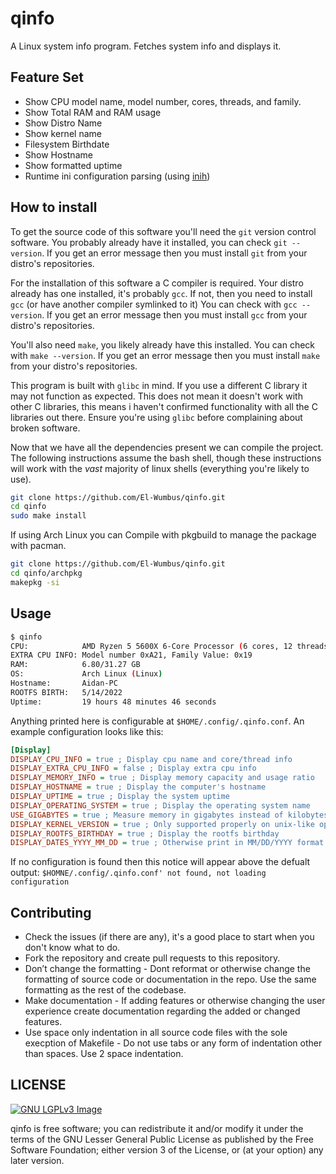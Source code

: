 # qinfo

A Linux system info program. Fetches system info and displays it.  

## Feature Set

* Show CPU model name, model number, cores, threads, and family.
* Show Total RAM and RAM usage
* Show Distro Name
* Show kernel name
* Filesystem Birthdate
* Show Hostname
* Show formatted uptime
* Runtime ini configuration parsing (using [inih](https://github.com/benhoyt/inih))

## How to install

To get the source code of this software you'll need the `git` version control software.
You probably already have it installed, you can check `git --version`.
If you get an error message then you must install `git` from your distro's repositories.

For the installation of this software a C compiler is required. Your distro already has one installed, it's probably `gcc`.
If not, then you need to install `gcc` (or have another compiler symlinked to it) You can check with `gcc --version`. If you get an error message then you must install
`gcc` from your distro's repositories.

You'll also need `make`, you likely already have this installed. You can check with `make --version`.
If you get an error message then you must install `make` from your distro's repositories.

This program is built with `glibc` in mind. If you use a different C library it may not function as expected.
This does not mean it doesn't work with other C libraries, this means i haven't confirmed functionality with
all the C libraries out there. Ensure you're using `glibc` before complaining about broken software.

Now that we have all the dependencies present we can compile the project. The following instructions assume the bash shell, though these instructions will work with the *vast* majority of linux shells (everything you're likely to use).

```bash
git clone https://github.com/El-Wumbus/qinfo.git
cd qinfo
sudo make install
```

If using Arch Linux you can Compile with pkgbuild to manage the package with pacman.

```bash
git clone https://github.com/El-Wumbus/qinfo.git
cd qinfo/archpkg
makepkg -si
```

## Usage

```bash
$ qinfo
CPU:            AMD Ryzen 5 5600X 6-Core Processor (6 cores, 12 threads)
EXTRA CPU INFO: Model number 0xA21, Family Value: 0x19
RAM:            6.80/31.27 GB
OS:             Arch Linux (Linux)
Hostname:       Aidan-PC
ROOTFS BIRTH:   5/14/2022
Uptime:         19 hours 48 minutes 46 seconds
```

Anything printed here is configurable at `$HOME/.config/.qinfo.conf`. An example configuration looks like this:

```ini
[Display]
DISPLAY_CPU_INFO = true ; Display cpu name and core/thread info
DISPLAY_EXTRA_CPU_INFO = false ; Display extra cpu info
DISPLAY_MEMORY_INFO = true ; Display memory capacity and usage ratio
DISPLAY_HOSTNAME = true ; Display the computer's hostname
DISPLAY_UPTIME = true ; Display the system uptime
DISPLAY_OPERATING_SYSTEM = true ; Display the operating system name
USE_GIGABYTES = true ; Measure memory in gigabytes instead of kilobytes
DISPLAY_KERNEL_VERSION = true ; Only supported properly on unix-like operating systems
DISPLAY_ROOTFS_BIRTHDAY = true ; Display the rootfs birthday
DISPLAY_DATES_YYYY_MM_DD = true ; Otherwise print in MM/DD/YYYY format.
```

If no configuration is found then this notice will appear above the defualt output: `$HOMNE/.config/.qinfo.conf' not found, not loading configuration`

## Contributing

* Check the issues (if there are any), it's a good place to start when you don't know what to do.
* Fork the repository and create pull requests to this repository.
* Don’t change the formatting - Dont reformat or otherwise change the formatting of source code or documentation in the repo. Use the same formatting as the rest of the codebase.
* Make documentation - If adding features or otherwise changing the user experience create documentation regarding the added or changed features.
* Use space only indentation in all source code files with the sole execption of Makefile - Do not use tabs or any form of indentation other than spaces. Use 2 space indentation.

## LICENSE

[![GNU LGPLv3 Image](https://www.gnu.org/graphics/lgplv3-147x51.png)](https://www.gnu.org/licenses/lgpl-3.0.html)  

qinfo is free software; you can redistribute it and/or modify it under the terms of the GNU Lesser General Public License as published by the Free Software Foundation;
either version 3 of the License, or (at your option) any later version.
